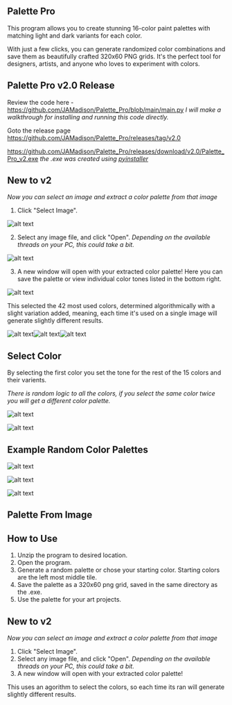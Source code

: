 ## Palette Pro
This program allows you to create stunning 16-color paint palettes with matching light and dark variants for each color. 

With just a few clicks, you can generate randomized color combinations and save them as beautifully crafted 320x60 PNG grids. It's the perfect tool for designers, artists, and anyone who loves to experiment with colors.

## Palette Pro v2.0 Release
Review the code here - https://github.com/JAMadison/Palette_Pro/blob/main/main.py *I will make a walkthrough for installing and running this code directly.* 

Goto the release page https://github.com/JAMadison/Palette_Pro/releases/tag/v2.0 

https://github.com/JAMadison/Palette_Pro/releases/download/v2.0/Palette_Pro_v2.exe *the .exe was created using <a href="https://github.com/pyinstaller/pyinstaller">pyinstaller</a>*

## New to v2
*Now you can select an image and extract a color palette from that image*

1. Click "Select Image".

![alt text](Palette_Pro_v2.png "New GUI")

2. Select any image file, and click "Open". *Depending on the available threads on your PC, this could take a bit.*

![alt text](selection.png "image selection")

3. A new window will open with your extracted color palette! Here you can save the palette or view individual color tones listed in the bottom right.

![alt text](example_extraction.png "Plotted Colors")

This selected the 42 most used colors, determined algorithmically with a slight variation added, meaning, each time it's used on a single image will generate slightly different results.

![alt text](example_1_Color_Palette.png "Example Palette 1")![alt text](example_2_Color_Palette.png "Example Palette 2")![alt text](example_3_Color_Palette.png "Example Palette 2")


## Select Color
By selecting the first color you set the tone for the rest of the 15 colors and their varients.

*There is random logic to all the colors, if you select the same color twice you will get a different color palette.*

![alt text](Choose_Starting_Color.png "Select a color to start the palette off of")

![alt text](Choose_Starting_Color_Palette.png "Example of selected color palette")

## Example Random Color Palettes
![alt text](color_palette.png "Example Palette 1")

![alt text](color_palette_2.png "Example Palette 2")

![alt text](color_palette_3.png "Example Palette 3")

## Palette From Image


## How to Use
1. Unzip the program to desired location.
2. Open the program.
3. Generate a random palette or chose your starting color. Starting colors are the left most middle tile.
4. Save the palette as a 320x60 png grid, saved in the same directory as the .exe.
5. Use the palette for your art projects.

## New to v2
*Now you can select an image and extract a color palette from that image*
1. Click "Select Image".
2. Select any image file, and click "Open". *Depending on the available threads on your PC, this could take a bit.*
3. A new window will open with your extracted color palette!

This uses an agorithm to select the colors, so each time its ran will generate slightly different results.
